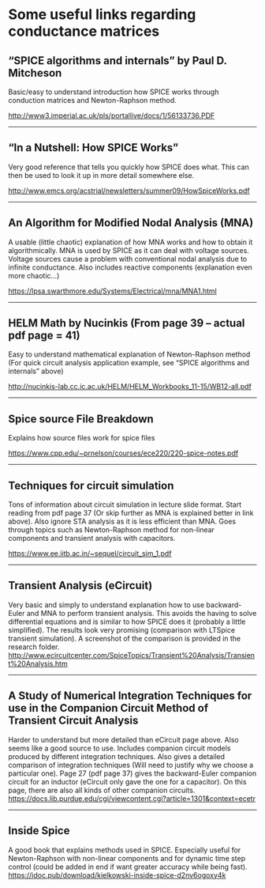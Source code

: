 # Some useful links regarding conductance matrices 

## “SPICE algorithms and internals” by Paul D. Mitcheson
Basic/easy to understand introduction how SPICE works through conduction matrices and Newton-Raphson method.

<http://www3.imperial.ac.uk/pls/portallive/docs/1/56133736.PDF>

---

## “In a Nutshell: How SPICE Works”
Very good reference that tells you quickly how SPICE does what. This can then be used to look it up in more detail somewhere else.

<http://www.emcs.org/acstrial/newsletters/summer09/HowSpiceWorks.pdf>

---

## An Algorithm for Modified Nodal Analysis (MNA)
A usable (little chaotic) explanation of how MNA works and how to obtain it algorithmically. MNA is used by SPICE as it can deal with voltage sources. Voltage sources cause a problem with conventional nodal analysis due to infinite conductance. 
Also includes reactive components (explanation even more chaotic…)

<https://lpsa.swarthmore.edu/Systems/Electrical/mna/MNA1.html>

---

## HELM Math by Nucinkis (From page 39 – actual pdf page = 41)
Easy to understand mathematical explanation of Newton-Raphson method
(For quick circuit analysis application example, see “SPICE algorithms and internals” above)

<http://nucinkis-lab.cc.ic.ac.uk/HELM/HELM_Workbooks_11-15/WB12-all.pdf>

---

## Spice source File Breakdown
Explains how source files work for spice files

<https://www.cpp.edu/~prnelson/courses/ece220/220-spice-notes.pdf>

---

## Techniques for circuit simulation
Tons of information about circuit simulation in lecture slide format. Start reading from pdf page 37 (Or skip further as MNA is explained better in link above). Also ignore STA analysis as it is less efficient than MNA.
Goes through topics such as Newton-Raphson method for non-linear components and transient analysis with capacitors.

<https://www.ee.iitb.ac.in/~sequel/circuit_sim_1.pdf>

---

## Transient Analysis (eCircuit)
Very basic and simply to understand explanation how to use backward-Euler and MNA to perform transient analysis. This avoids the having to solve differential equations and is similar to how SPICE does it (probably a little simplified).
The results look very promising (comparison with LTSpice transient simulation). A screenshot of the comparison is provided in the research folder.
<http://www.ecircuitcenter.com/SpiceTopics/Transient%20Analysis/Transient%20Analysis.htm>

---

## A Study of Numerical Integration Techniques for use in the Companion Circuit Method of Transient Circuit Analysis
Harder to understand but more detailed than eCircuit page above. Also seems like a good source to use.
Includes companion circuit models produced by different integration techniques. Also gives a detailed comparison of integration techniques (Will need to justify why we choose a particular one).
Page 27 (pdf page 37) gives the backward-Euler companion circuit for an inductor (eCircuit only gave the one for a capacitor). On this page, there are also all kinds of other companion circuits.
<https://docs.lib.purdue.edu/cgi/viewcontent.cgi?article=1301&context=ecetr>

---

## Inside Spice
A good book that explains methods used in SPICE. Especially useful for Newton-Raphson with non-linear components and for dynamic time step control (could be added in end if want greater accuracy while being fast).
<https://idoc.pub/download/kielkowski-inside-spice-d2nv6ogoxy4k>